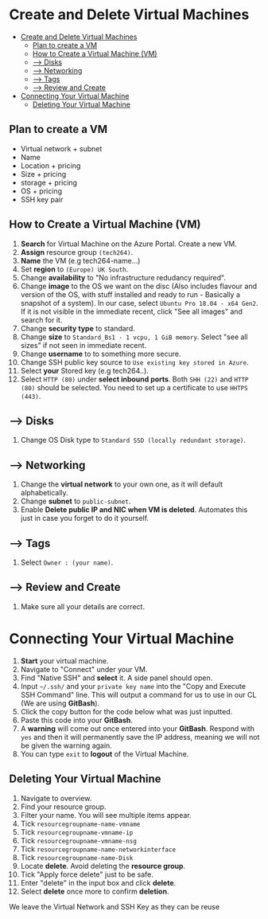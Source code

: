 # Create and Delete Virtual Machines
- [Create and Delete Virtual Machines](#create-and-delete-virtual-machines)
  - [Plan to create a VM](#plan-to-create-a-vm)
  - [How to Create a Virtual Machine (VM)](#how-to-create-a-virtual-machine-vm)
  - [--\> Disks](#---disks)
  - [--\> Networking](#---networking)
  - [--\> Tags](#---tags)
  - [--\> Review and Create](#---review-and-create)
- [Connecting Your Virtual Machine](#connecting-your-virtual-machine)
  - [Deleting Your Virtual Machine](#deleting-your-virtual-machine)

## Plan to create a VM
* Virtual network + subnet
* Name
* Location + pricing
* Size + pricing
* storage + pricing
* OS + pricing
* SSH key pair


## How to Create a Virtual Machine (VM)
 
1. **Search** for Virtual Machine on the Azure Portal. Create a new VM.
2. **Assign** resource group `(tech264)`.
3. **Name** the VM (e.g tech264-name...)
4. Set **region** to `(Europe) UK South`.
5. Change **availability** to "No infrastructure redudancy required".
6. Change **image** to the OS we want on the disc (Also includes flavour and version of the OS, with stuff installed and ready to run - Basically a snapshot of a system). In our case, select `Ubuntu Pro 18.04 - x64 Gen2`. If it is not visible in the immediate recent, click "See all images" and search for it.
7. Change **security type** to standard.
8. Change **size** to `Standard_Bs1 - 1 vcpu, 1 GiB memory`. Select "see all sizes" if not seen in immediate recent.
9. Change **username** to to something more secure.
10. Change SSH public key source to `Use existing key stored in Azure`.
11. Select **your** Stored key (e.g tech264..).
12. Select `HTTP (80)` under **select inbound ports**. Both `SHH (22)` and `HTTP (80)` should be selected. You need to set up a certificate to use `HHTPS (443)`.
 
## --> Disks
1. Change OS Disk type to `Standard SSD (locally redundant storage)`.
 
## --> Networking
1. Change the **virtual network** to your own one, as it will default alphabetically.
2. Change **subnet** to `public-subnet`.
3. Enable **Delete public IP and NIC when VM is deleted**. Automates this just in case you forget to do it yourself.
 
## --> Tags
1. Select `Owner : (your name)`.
 
## --> Review and Create
1. Make sure all your details are correct.

# Connecting Your Virtual Machine
1. **Start** your virtual machine.
2. Navigate to "Connect" under your VM.
3. Find "Native SSH" and **select** it. A side panel should open.
4. Input `~/.ssh/` and your `private key name` into the "Copy and Execute SSH Command" line. This will output a command for us to use in our CL (We are using **GitBash**).
5. Click the copy button for the code below what was just inputted.
6. Paste this code into your **GitBash**.
7. A **warning** will come out once entered into your **GitBash**. Respond with `yes` and then it will permanently save the IP address, meaning we will not be given the warning again.
8. You can type `exit` to **logout** of the Virtual Machine.

## Deleting Your Virtual Machine
1. Navigate to overview.
2. Find your resource group.
3. Filter your name. You will see multiple items appear.
4. Tick `resourcegroupname-name-vmname`
5. Tick `resourcegroupname-vmname-ip`
6. Tick `resourcegroupname-vmname-nsg`
7. Tick `resourcegroupname-name-networkinterface`
8. Tick `resourcegroupname-name-Disk`
9. Locate **delete**. Avoid deleting the **resource group**.
10. Tick "Apply force delete" just to be safe.
11. Enter "delete" in the input box and click **delete**.
12. Select **delete** once more to confirm **deletion**.
 
We leave the Virtual Network and SSH Key as they can be reuse